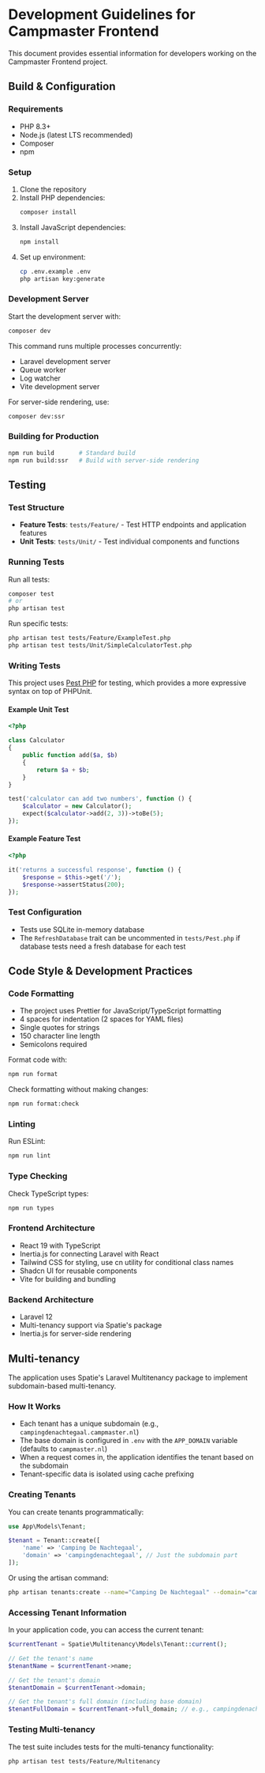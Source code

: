 # Development Guidelines for Campmaster Frontend

This document provides essential information for developers working on the Campmaster Frontend project.

## Build & Configuration

### Requirements
- PHP 8.3+
- Node.js (latest LTS recommended)
- Composer
- npm

### Setup
1. Clone the repository
2. Install PHP dependencies:
   ```bash
   composer install
   ```
3. Install JavaScript dependencies:
   ```bash
   npm install
   ```
4. Set up environment:
   ```bash
   cp .env.example .env
   php artisan key:generate
   ```

### Development Server
Start the development server with:
```bash
composer dev
```

This command runs multiple processes concurrently:
- Laravel development server
- Queue worker
- Log watcher
- Vite development server

For server-side rendering, use:
```bash
composer dev:ssr
```

### Building for Production
```bash
npm run build       # Standard build
npm run build:ssr   # Build with server-side rendering
```

## Testing

### Test Structure
- **Feature Tests**: `tests/Feature/` - Test HTTP endpoints and application features
- **Unit Tests**: `tests/Unit/` - Test individual components and functions

### Running Tests
Run all tests:
```bash
composer test
# or
php artisan test
```

Run specific tests:
```bash
php artisan test tests/Feature/ExampleTest.php
php artisan test tests/Unit/SimpleCalculatorTest.php
```

### Writing Tests
This project uses [Pest PHP](https://pestphp.com/) for testing, which provides a more expressive syntax on top of PHPUnit.

#### Example Unit Test
```php
<?php

class Calculator
{
    public function add($a, $b)
    {
        return $a + $b;
    }
}

test('calculator can add two numbers', function () {
    $calculator = new Calculator();
    expect($calculator->add(2, 3))->toBe(5);
});
```

#### Example Feature Test
```php
<?php

it('returns a successful response', function () {
    $response = $this->get('/');
    $response->assertStatus(200);
});
```

### Test Configuration
- Tests use SQLite in-memory database
- The `RefreshDatabase` trait can be uncommented in `tests/Pest.php` if database tests need a fresh database for each test

## Code Style & Development Practices

### Code Formatting
- The project uses Prettier for JavaScript/TypeScript formatting
- 4 spaces for indentation (2 spaces for YAML files)
- Single quotes for strings
- 150 character line length
- Semicolons required

Format code with:
```bash
npm run format
```

Check formatting without making changes:
```bash
npm run format:check
```

### Linting
Run ESLint:
```bash
npm run lint
```

### Type Checking
Check TypeScript types:
```bash
npm run types
```

### Frontend Architecture
- React 19 with TypeScript
- Inertia.js for connecting Laravel with React
- Tailwind CSS for styling, use cn utility for conditional class names
- Shadcn UI for reusable components
- Vite for building and bundling

### Backend Architecture
- Laravel 12
- Multi-tenancy support via Spatie's package
- Inertia.js for server-side rendering

## Multi-tenancy

The application uses Spatie's Laravel Multitenancy package to implement subdomain-based multi-tenancy.

### How It Works

- Each tenant has a unique subdomain (e.g., `campingdenachtegaal.campmaster.nl`)
- The base domain is configured in `.env` with the `APP_DOMAIN` variable (defaults to `campmaster.nl`)
- When a request comes in, the application identifies the tenant based on the subdomain
- Tenant-specific data is isolated using cache prefixing

### Creating Tenants

You can create tenants programmatically:

```php
use App\Models\Tenant;

$tenant = Tenant::create([
    'name' => 'Camping De Nachtegaal',
    'domain' => 'campingdenachtegaal', // Just the subdomain part
]);
```

Or using the artisan command:

```bash
php artisan tenants:create --name="Camping De Nachtegaal" --domain="campingdenachtegaal"
```

### Accessing Tenant Information

In your application code, you can access the current tenant:

```php
$currentTenant = Spatie\Multitenancy\Models\Tenant::current();

// Get the tenant's name
$tenantName = $currentTenant->name;

// Get the tenant's domain
$tenantDomain = $currentTenant->domain;

// Get the tenant's full domain (including base domain)
$tenantFullDomain = $currentTenant->full_domain; // e.g., campingdenachtegaal.campmaster.nl
```

### Testing Multi-tenancy

The test suite includes tests for the multi-tenancy functionality:

```bash
php artisan test tests/Feature/Multitenancy
```
